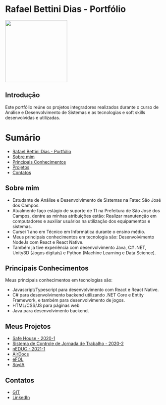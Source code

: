 # Rafael Bettini Dias - Portfólio
<img src="imagens/índice.png" width="200px"/>

## Introdução

Este portfólio reúne os projetos integradores realizados durante o curso de Análise e Desenvolvimento de Sistemas e as tecnologias e soft skills desenvolvidas e utilizadas.

# Sumário
- [Rafael Bettini Dias - Portfólio](#rafael-bettini-dias---portfólio)
- [Sobre mim](#sobre-mim)
- [Principais Conhecimentos](#principais-conhecimentos)
- [Projetos](#meus-projetos)
- [Contatos](#contatos)

## Sobre mim

* Estudante de Análise e Desenvolvimento de Sistemas na Fatec São José dos Campos. <br/>
* Atualmente faço estágio de suporte de TI na Prefeitura de São José dos Campos, dentre as minhas atribuições estão: Realizar manutenção em computadores e     auxiliar usuários na utilização dos equipamentos e sistemas. <br/>
* Cursei 1 ano em Técnico em Informática durante o ensino médio.<br/>
* Meus principais conhecimentos em tecnologia são:  Desenvolvimento NodeJs com React e React Native.<br/>
* Também ja tive experiência com desenvolvimento Java, C# .NET, Unity3D (Jogos digitais) e Python (Machine Learning e Data Science).<br/>


## Principais Conhecimentos
Meus principais conhecimentos em tecnologias são:
* Javascript/Typescript para desenvolvimento com React e React Native.
* C# para desenvolvimento backend utilizando .NET Core e Entity Framework, e também para desenvolvimento de jogos.
* HTML/CSS/JS para páginas web
* Java para desenvolvimento backend.
 
 
## Meus Projetos
* [Safe House - 2020-1](https://github.com/Rafael-BD/Portifolio/blob/main/projetos/api-1.md)
* [Sistema de Controle de Jornada de Trabalho - 2020-2](https://github.com/Rafael-BD/Portifolio/blob/main/projetos/api-2.md)
* [nEDUC - 2021-1](https://github.com/Rafael-BD/Portifolio/blob/main/projetos/api-3.md)
* [AirDocs](https://github.com/Rafael-BD/Portifolio/blob/main/projetos/api-4.md)
* [eFOL](https://github.com/Rafael-BD/Portifolio/blob/main/projetos/api-5.md)
* [SoyIA](https://github.com/Rafael-BD/Portifolio/blob/main/projetos/api-6.md)


## Contatos
* [GIT](https://github.com/Rafael-BD)
* [LinkedIn](https://www.linkedin.com/in/rafael-b-990835209/)


